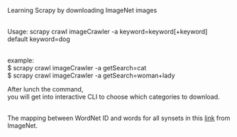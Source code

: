 Learning Scrapy by downloading ImageNet images <br /><br />

Usage: scrapy crawl imageCrawler -a keyword=keyword\[\+keyword\]<br />
default keyword=dog<br /><br />

example:</br>
$ scrapy crawl imageCrawler -a getSearch=cat<br />
$ scrapy crawl imageCrawler -a getSearch=woman+lady<br />

After lunch the command, <br />
you will get into interactive CLI to choose which categories to download.<br /><br />

The mapping between WordNet ID and words for all synsets in this 
[link](http://image-net.org/archive/words.txt) from ImageNet.<br />


